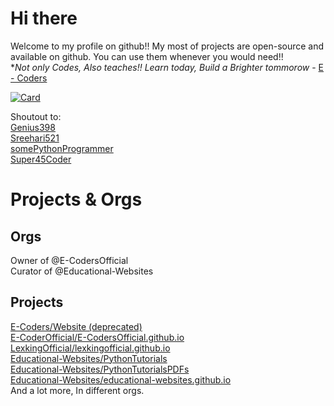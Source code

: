 # Hi there
Welcome to my profile on github!! My most of projects are open-source and available on github. You can use them whenever you would need!!<br>
**Not only Codes, Also teaches!! Learn today, Build a Brighter tommorow* - [E - Coders](https://www.youtube.com/channel/UCfTTIgSYOwY3gmCI7YhisEA)<br>

[![Card](https://github.com/e-coders/e-coders/blob/e73eee0c209d1b40ad6fc459bce14ff9d28171be/card.svg)](https://github.com/e-coders/e-coders/blob/e73eee0c209d1b40ad6fc459bce14ff9d28171be/card.svg)

Shoutout to:
<br>
<a href="https://github.com/Genius398" target="blank_">Genius398</a>
<br>
<a href="https://github.com/Sreehari521" target="blank_">Sreehari521</a>
<br>
<a href="https://github.com/somePythonProgrammer" target="blank_">somePythonProgrammer</a>
<br>
<a href="https://github.com/Super45Coder" target="blank_">Super45Coder</a>

# Projects & Orgs

## Orgs
Owner of @E-CodersOfficial<br>
Curator of @Educational-Websites<br>

## Projects
<a href="https://github.com/e-coder/Website" target="_blank">E-Coders/Website (deprecated)<br></a>
<a href="https://github.com/e-codersofficial/e-codersofficial.github.io" target="_blank">E-CoderOfficial/E-CodersOfficial.github.io<br></a>
<a href="https://github.com/lexkingofficial/lexkingofficial.github.io" target="_blank">LexkingOfficial/lexkingofficial.github.io<br></a>
<a href="https://github.com/educational-websites/PythonTutorials" target="_blank">Educational-Websites/PythonTutorials<br></a>
<a href="https://github.com/educational-websites/PythonTutorialsPDFs" target="_blank">Educational-Websites/PythonTutorialsPDFs<br></a>
<a href="https://github.com/educational-websites/educational-websites.github.io" target="_blank">Educational-Websites/educational-websites.github.io<br></a>
And a lot more, In different orgs.
